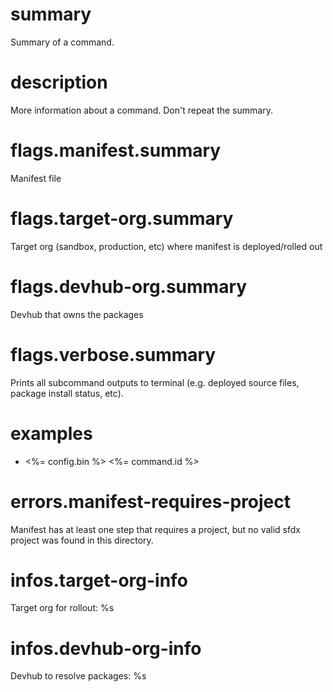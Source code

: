 # summary

Summary of a command.

# description

More information about a command. Don't repeat the summary.

# flags.manifest.summary

Manifest file

# flags.target-org.summary

Target org (sandbox, production, etc) where manifest is deployed/rolled out

# flags.devhub-org.summary

Devhub that owns the packages

# flags.verbose.summary

Prints all subcommand outputs to terminal (e.g. deployed source files, package install status, etc).

# examples

- <%= config.bin %> <%= command.id %>

# errors.manifest-requires-project

Manifest has at least one step that requires a project, but no valid sfdx project was found in this directory.

# infos.target-org-info

Target org for rollout: %s

# infos.devhub-org-info

Devhub to resolve packages: %s
